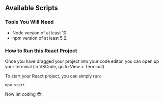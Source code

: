 ## Available Scripts

### Tools You Will Need

- Node version of at least 10
- npm version of at least 5.2.

### How to Run this React Project

Once you have dragged your project into your code editor, you can open up your terminal (in VSCode, go to View > Terminal).

To start your React project, you can simply run:

`npm start`

Now let coding 😎!
